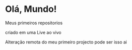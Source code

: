 # Olá, Mundo!
 Meus primeiros repositorios

criado em uma Live ao vivo

Alteração remota do meu primeiro projecto pode ser isso ai
